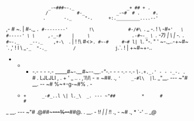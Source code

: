  	

                    _-~###~-._                    _+ ## + .
                   /           #-_            _-~#  # .     #.
                  .       -._     "-.      +:._________....--'
  ,- # ~.         |          #-._    `.
#--------'        !\             #-/#\ `.                              _ -.
                  ! \           _-#`+'   \                           #-----'
                   \ \     ,-_-#    |     \                .-#~-_
                    \ `.  _-7_)     |      \              |  -._ `.
#~-._    _--._    ,+-\  `.          |       !             !\    #<>`.
     #~-#     #~# l| l`.  "-.       "       ' ~-._..-+~#~  \`. ,' !
       l \ \_`-_  "-._          /               j`.`.  !  | +~#~+-..
- - - -.- - - -.-  \_\_____#~-.__#~--.__.-"-.- - - -.- -.- \\_`-.+._.' - - -_-.
 . `      #       .   LJLJLI  ,     .    +     ' _ _.. .  ,'l\l\  -_ =  ~##.
      .,     `'    _-#l\  |l`.  _"__. ---  ~"# __. -- ~# %~+-g-~#%  .         -
   *     +      _-#_..l \| l._\  _. --- ~"##          *      #          #
 _ __. --- ~"# .@##~~~---%--~~##@.      .
         __. - !_!      | |    !_!  .,
    - ~#    .,     *    `-'   ..       _*@*
